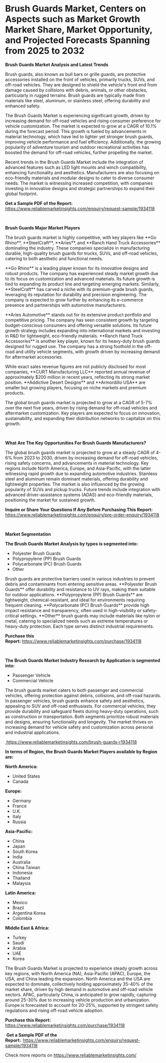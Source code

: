 <p><h1>Brush Guards Market, Centers on Aspects such as Market Growth Market Share, Market Opportunity, and Projected Forecasts Spanning from 2025 to 2032</h1></p><p><strong>Brush Guards Market Analysis and Latest Trends</strong></p>
<p><p>Brush guards, also known as bull bars or grille guards, are protective accessories installed on the front of vehicles, primarily trucks, SUVs, and off-road vehicles. They are designed to shield the vehicle's front end from damage caused by collisions with debris, animals, or other obstacles, particularly in rugged terrains. Brush guards are typically made from materials like steel, aluminum, or stainless steel, offering durability and enhanced safety.</p><p>The Brush Guards Market is experiencing significant growth, driven by increasing demand for off-road vehicles and rising consumer preference for vehicle customization. The market is expected to grow at a CAGR of 10.1% during the forecast period. This growth is fueled by advancements in material technology, which have led to lighter yet stronger brush guards, improving vehicle performance and fuel efficiency. Additionally, the growing popularity of adventure tourism and outdoor recreational activities has boosted the demand for off-road vehicles, further propelling the market.</p><p>Recent trends in the Brush Guards Market include the integration of advanced features such as LED light mounts and winch compatibility, enhancing functionality and aesthetics. Manufacturers are also focusing on eco-friendly materials and modular designs to cater to diverse consumer needs. The market is witnessing increased competition, with companies investing in innovative designs and strategic partnerships to expand their global footprint.</p></p>
<p><strong>Get a Sample PDF of the Report:&nbsp;</strong> <a href="https://www.reliablemarketinsights.com/enquiry/request-sample/1934118?utm_campaign=2004&utm_medium=2&utm_source=Github&utm_content=ia&utm_term=22012025&utm_id=brush-guards">https://www.reliablemarketinsights.com/enquiry/request-sample/1934118</a></p>
<p>&nbsp;</p>
<p><strong>Brush Guards Major Market Players</strong></p>
<p><p>The brush guards market is highly competitive, with key players like **Go Rhino**, **SteelCraft**, **Aries**, and **Ranch Hand Truck Accessories** dominating the industry. These companies specialize in manufacturing durable, high-quality brush guards for trucks, SUVs, and off-road vehicles, catering to both aesthetic and functional needs.</p><p>**Go Rhino** is a leading player known for its innovative designs and robust products. The company has experienced steady market growth due to its focus on customization and advanced materials. Its future growth is tied to expanding its product line and targeting emerging markets. Similarly, **SteelCraft** has carved a niche with its premium-grade brush guards, leveraging its reputation for durability and precision engineering. The company is expected to grow further by enhancing its e-commerce presence and partnerships with automotive manufacturers.</p><p>**Aries Automotive** stands out for its extensive product portfolio and competitive pricing. The company has seen consistent growth by targeting budget-conscious consumers and offering versatile solutions. Its future growth strategy includes expanding into international markets and investing in R&D for lightweight, eco-friendly materials. **Ranch Hand Truck Accessories** is another key player, known for its heavy-duty brush guards designed for rugged use. The company has a strong foothold in the off-road and utility vehicle segments, with growth driven by increasing demand for aftermarket accessories.</p><p>While exact sales revenue figures are not publicly disclosed for most companies, **CURT Manufacturing LLC** reported annual revenue of approximately $200 million in recent years, reflecting its strong market position. **Addictive Desert Designs** and **Armordillo USA** are smaller but growing players, focusing on niche markets and premium products.</p><p>The global brush guards market is projected to grow at a CAGR of 5-7% over the next five years, driven by rising demand for off-road vehicles and aftermarket customization. Key players are expected to focus on innovation, sustainability, and expanding their distribution networks to capitalize on this growth.</p></p>
<p>&nbsp;</p>
<p><strong>What Are The Key Opportunities For Brush Guards Manufacturers?</strong></p>
<p><p>The global brush guards market is projected to grow at a steady CAGR of 4-6% from 2023 to 2030, driven by increasing demand for off-road vehicles, rising safety concerns, and advancements in material technology. Key regions include North America, Europe, and Asia-Pacific, with the latter witnessing rapid growth due to expanding automotive industries. Stainless steel and aluminum remain dominant materials, offering durability and lightweight properties. The market is also influenced by the growing popularity of SUVs and pickup trucks. Future trends include integration with advanced driver-assistance systems (ADAS) and eco-friendly materials, positioning the market for sustained growth.</p></p>
<p><strong>Inquire or Share Your Questions If Any Before Purchasing This Report:</strong> <a href="https://www.reliablemarketinsights.com/enquiry/pre-order-enquiry/1934118?utm_campaign=2004&utm_medium=2&utm_source=Github&utm_content=ia&utm_term=22012025&utm_id=brush-guards">https://www.reliablemarketinsights.com/enquiry/pre-order-enquiry/1934118</a></p>
<p>&nbsp;</p>
<p><strong>Market Segmentation</strong></p>
<p><strong>The Brush Guards Market Analysis by types is segmented into:</strong></p>
<p><ul><li>Polyester Brush Guards</li><li>Polypropylene (PP) Brush Guards</li><li>Polycarbonate (PC) Brush Guards</li><li>Other</li></ul></p>
<p><p>Brush guards are protective barriers used in various industries to prevent debris and contaminants from entering sensitive areas. **Polyester Brush Guards** offer durability and resistance to UV rays, making them suitable for outdoor applications. **Polypropylene (PP) Brush Guards** are lightweight, chemical-resistant, and ideal for environments requiring frequent cleaning. **Polycarbonate (PC) Brush Guards** provide high impact resistance and transparency, often used in high-visibility or safety-critical settings. **Other** brush guards may include materials like nylon or metal, catering to specialized needs such as extreme temperatures or heavy-duty protection. Each type serves distinct industrial requirements.</p></p>
<p><strong>Purchase this Report:&nbsp;</strong><a href="https://www.reliablemarketinsights.com/purchase/1934118?utm_campaign=2004&utm_medium=2&utm_source=Github&utm_content=ia&utm_term=22012025&utm_id=brush-guards">https://www.reliablemarketinsights.com/purchase/1934118</a></p>
<p>&nbsp;</p>
<p><strong>The Brush Guards Market Industry Research by Application is segmented into:</strong></p>
<p><ul><li>Passenger Vehicle</li><li>Commercial Vehicle</li></ul></p>
<p><p>The brush guards market caters to both passenger and commercial vehicles, offering protection against debris, collisions, and off-road hazards. In passenger vehicles, brush guards enhance safety and aesthetics, appealing to SUV and off-road enthusiasts. For commercial vehicles, they provide durability and safeguard fleets during heavy-duty operations, such as construction or transportation. Both segments prioritize robust materials and designs, ensuring functionality and longevity. The market thrives on increasing demand for vehicle safety and customization across personal and industrial applications.</p></p>
<p><a href="https://www.reliablemarketinsights.com/brush-guards-r1934118?utm_campaign=2004&utm_medium=2&utm_source=Github&utm_content=ia&utm_term=22012025&utm_id=brush-guards">&nbsp;https://www.reliablemarketinsights.com/brush-guards-r1934118</a></p>
<p><strong>In terms of Region, the Brush Guards Market Players available by Region are:</strong></p>
<p>
    <p> <strong> North America: </strong>
        <ul>
            <li>United States</li>
            <li>Canada</li>
        </ul>
        </p> 
    <p> <strong> Europe: </strong>
        <ul>
            <li>Germany</li>
            <li>France</li>
            <li>U.K.</li>
            <li>Italy</li>
            <li>Russia</li>
        </ul>
        </p> 
    <p> <strong> Asia-Pacific: </strong>
        <ul>
            <li>China</li>
            <li>Japan</li>
            <li>South Korea</li>
            <li>India</li>
            <li>Australia</li>
            <li>China Taiwan</li>
            <li>Indonesia</li>
            <li>Thailand</li>
            <li>Malaysia</li>
        </ul>
        </p> 
    <p> <strong> Latin America: </strong>
        <ul>
            <li>Mexico</li>
            <li>Brazil</li>
            <li>Argentina Korea</li>
            <li>Colombia</li>
        </ul>
        </p> 
    <p> <strong> Middle East & Africa: </strong>
        <ul>
            <li>Turkey</li>
            <li>Saudi</li>
            <li>Arabia</li>
            <li>UAE</li>
            <li>Korea</li>
        </ul>
    </p>
    </p>
<p><p>The Brush Guards Market is projected to experience steady growth across key regions, with North America (NA), Asia-Pacific (APAC), Europe, the USA, and China leading the expansion. North America and the USA are expected to dominate, collectively holding approximately 35-40% of the market share, driven by high demand in automotive and off-road vehicle sectors. APAC, particularly China, is anticipated to grow rapidly, capturing around 25-30% due to increasing vehicle production and urbanization. Europe is forecasted to account for 20-25%, supported by stringent safety regulations and rising off-road vehicle adoption.</p></p>
<p><strong>Purchase this Report: </strong><a href="https://www.reliablemarketinsights.com/purchase/1934118?utm_campaign=2004&utm_medium=2&utm_source=Github&utm_content=ia&utm_term=22012025&utm_id=brush-guards">https://www.reliablemarketinsights.com/purchase/1934118</a></p>
<p>&nbsp;<strong>Get a Sample PDF of the Report:&nbsp;&nbsp;</strong><a href="https://www.reliablemarketinsights.com/enquiry/request-sample/1934118?utm_campaign=2004&utm_medium=2&utm_source=Github&utm_content=ia&utm_term=22012025&utm_id=brush-guards">https://www.reliablemarketinsights.com/enquiry/request-sample/1934118</a></p>
<p><strong></strong></p>
<p>Check more reports on <a href="https://www.reliablemarketinsights.com/?utm_campaign=2004&utm_medium=2&utm_source=Github&utm_content=ia&utm_term=22012025&utm_id=brush-guards">https://www.reliablemarketinsights.com/</a></p>